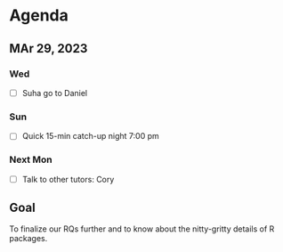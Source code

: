 # Agenda
## MAr 29, 2023

### Wed
- [ ] Suha go to Daniel
### Sun
- [ ] Quick 15-min catch-up night 7:00 pm
### Next Mon
- [ ] Talk to other tutors: Cory

## Goal
To finalize our RQs further and to know about the nitty-gritty details of R packages.
